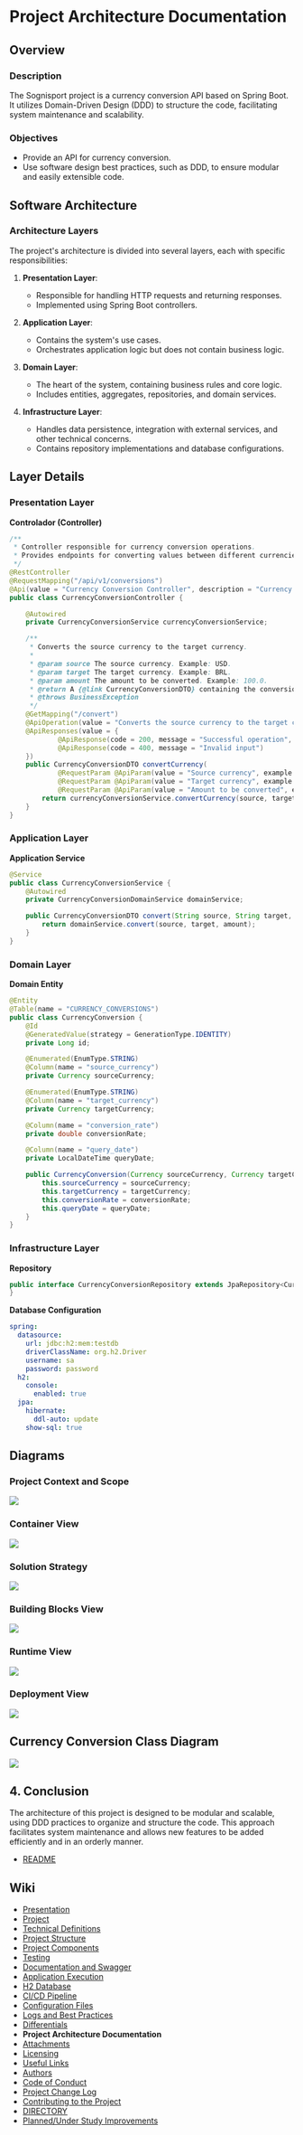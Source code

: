 # Project Architecture Documentation

## Overview

### Description

The Sognisport project is a currency conversion API based on Spring Boot. It utilizes Domain-Driven Design (DDD) to structure the code, facilitating system maintenance and scalability.

### Objectives

- Provide an API for currency conversion.
- Use software design best practices, such as DDD, to ensure modular and easily extensible code.

## Software Architecture

### Architecture Layers

The project's architecture is divided into several layers, each with specific responsibilities:

1. **Presentation Layer**:
   
   - Responsible for handling HTTP requests and returning responses.
   - Implemented using Spring Boot controllers.

2. **Application Layer**:
   
   - Contains the system's use cases.
   - Orchestrates application logic but does not contain business logic.

3. **Domain Layer**:
   
   - The heart of the system, containing business rules and core logic.
   - Includes entities, aggregates, repositories, and domain services.

4. **Infrastructure Layer**:
   
   - Handles data persistence, integration with external services, and other technical concerns.
   - Contains repository implementations and database configurations.

## Layer Details

### Presentation Layer

**Controlador (Controller)**

```java
/**
 * Controller responsible for currency conversion operations.
 * Provides endpoints for converting values between different currencies.
 */
@RestController
@RequestMapping("/api/v1/conversions")
@Api(value = "Currency Conversion Controller", description = "Currency conversion operations")
public class CurrencyConversionController {

    @Autowired
    private CurrencyConversionService currencyConversionService;

    /**
     * Converts the source currency to the target currency.
     * 
     * @param source The source currency. Example: USD.
     * @param target The target currency. Example: BRL.
     * @param amount The amount to be converted. Example: 100.0.
     * @return A {@link CurrencyConversionDTO} containing the conversion details.
     * @throws BusinessException 
     */
    @GetMapping("/convert")
    @ApiOperation(value = "Converts the source currency to the target currency", notes = "Returns the currency conversion details")
    @ApiResponses(value = {
            @ApiResponse(code = 200, message = "Successful operation", response = CurrencyConversionDTO.class),
            @ApiResponse(code = 400, message = "Invalid input")
    })
    public CurrencyConversionDTO convertCurrency(
            @RequestParam @ApiParam(value = "Source currency", example = "USD") Currency source, 
            @RequestParam @ApiParam(value = "Target currency", example = "BRL") Currency target,
            @RequestParam @ApiParam(value = "Amount to be converted", example = "100.0") double amount) throws BusinessException {
        return currencyConversionService.convertCurrency(source, target, amount);
    }
}
```

### Application Layer

**Application Service**

```java
@Service
public class CurrencyConversionService {
    @Autowired
    private CurrencyConversionDomainService domainService;

    public CurrencyConversionDTO convert(String source, String target, double amount) {
        return domainService.convert(source, target, amount);
    }
}
```

### Domain Layer

**Domain Entity**

```java
@Entity
@Table(name = "CURRENCY_CONVERSIONS")
public class CurrencyConversion {
    @Id
    @GeneratedValue(strategy = GenerationType.IDENTITY)
    private Long id;

    @Enumerated(EnumType.STRING)
    @Column(name = "source_currency")
    private Currency sourceCurrency;

    @Enumerated(EnumType.STRING)
    @Column(name = "target_currency")
    private Currency targetCurrency;

    @Column(name = "conversion_rate")
    private double conversionRate;

    @Column(name = "query_date")
    private LocalDateTime queryDate;

    public CurrencyConversion(Currency sourceCurrency, Currency targetCurrency, double conversionRate, LocalDateTime queryDate) {
        this.sourceCurrency = sourceCurrency;
        this.targetCurrency = targetCurrency;
        this.conversionRate = conversionRate;
        this.queryDate = queryDate;
    }
}
```

### Infrastructure Layer

**Repository**

```java
public interface CurrencyConversionRepository extends JpaRepository<CurrencyConversion, Long> {
}
```

**Database Configuration**

```yaml
spring:
  datasource:
    url: jdbc:h2:mem:testdb
    driverClassName: org.h2.Driver
    username: sa
    password: password
  h2:
    console:
      enabled: true
  jpa:
    hibernate:
      ddl-auto: update
    show-sql: true
```

## Diagrams

### Project Context and Scope

![](./sys/uml/md-contexto-escopo.svg)

### Container View

![](./sys/uml/md-visao-containeres.svg)

### Solution Strategy

![](./sys/uml/md-estrategia-solucao.svg)

### Building Blocks View

![](./sys/uml/md-blocos-construcao.svg)

### Runtime View

![](./sys/uml/md-tempo-execucao.svg)

### Deployment View

![](./sys/uml/md-visao-implantacao.svg)

## Currency Conversion Class Diagram

![](./sys/uml/md-diagrama-classe.svg)

## 4. Conclusion

The architecture of this project is designed to be modular and scalable, using DDD practices to organize and structure the code. This approach facilitates system maintenance and allows new features to be added efficiently and in an orderly manner.

- [README](./README.md)

## Wiki

- [Presentation](https://github.com/java_base/sognisport/wiki/presentation)
- [Project](https://github.com/java_base/sognisport/wiki/project)
- [Technical Definitions](https://github.com/java_base/sognisport/wiki/technical-definitions)
- [Project Structure](https://github.com/java_base/sognisport/wiki/project-structure)
- [Project Components](https://github.com/java_base/sognisport/wiki/project-components)
- [Testing](https://github.com/java_base/sognisport/wiki/testing)
- [Documentation and Swagger](https://github.com/java_base/sognisport/wiki/documentation-and-swagger)
- [Application Execution](https://github.com/java_base/sognisport/wiki/application-execution)
- [H2 Database](https://github.com/java_base/sognisport/wiki/h2-database)
- [CI/CD Pipeline](https://github.com/java_base/sognisport/wiki/ci-cd-pipeline)
- [Configuration Files](https://github.com/java_base/sognisport/wiki/configuration-files)
- [Logs and Best Practices](https://github.com/java_base/sognisport/wiki/logs-and-best-practices)
- [Differentials](https://github.com/java_base/sognisport/wiki/differentials)
- **Project Architecture Documentation**
- [Attachments](https://github.com/java_base/sognisport/wiki/attachments)
- [Licensing](https://github.com/java_base/sognisport/wiki/licensing)
- [Useful Links](https://github.com/java_base/sognisport/wiki/useful-links)
- [Authors](/AUTHORS.md)
- [Code of Conduct](/CODE_OF_CONDUCT.md)
- [Project Change Log](/CHANGELOG.md)
- [Contributing to the Project](/CONTRIBUTING.md)
- [DIRECTORY](/DIRECTORY.md)
- [Planned/Under Study Improvements](/FUTURE.md)
